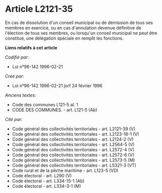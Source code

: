 # Article L2121-35

En cas de dissolution d'un conseil municipal ou de démission de tous ses membres en exercice, ou en cas d'annulation devenue
définitive de l'élection de tous ses membres, ou lorsqu'un conseil municipal ne peut être constitué, une délégation spéciale
en remplit les fonctions.

**Liens relatifs à cet article**

_Codifié par_:

  - Loi n°96-142 1996-02-21

_Créé par_:

  - Loi n°96-142 1996-02-21 jorf 24 février 1996

_Anciens textes_:

  - Code des communes L121-5 al. 1
  - CODE DES COMMUNES. - art. L121-5 (Ab)

_Cité par_:

  - Code général des collectivités territoriales - art. L2121-39 (V)
  - Code général des collectivités territoriales - art. L2123-18-1 (V)
  - Code général des collectivités territoriales - art. L2124-2 (V)
  - Code général des collectivités territoriales - art. L2564-5 (V)
  - Code général des collectivités territoriales - art. L2572-4 (V)
  - Code général des collectivités territoriales - art. L2572-6 (V)
  - Code général des collectivités territoriales - art. L2573-5 (M)
  - Code général des collectivités territoriales - art. L5321-3 (VT)
  - Code rural et de la pêche maritime - art. L123-5 (VD)
  - Code électoral - art. L290 (V)
  - Code électoral - art. L334-15-1 (Ab)
  - Code électoral - art. L334-3-1 (M)
